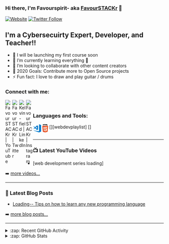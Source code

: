 ### Hi there, I'm Favourspirit- aka [FavourSTACKr][website] 👋

[![Website](https://img.shields.io/website?label=FavourSTACKr.com&style=for-the-badge&url=https%3A%2F%2FFavourSTACKr.com)](https://FavourSTACKr.com)
[![Twitter Follow](https://img.shields.io/twitter/follow/FavourSTACKr?color=1DA1F2&logo=twitter&style=for-the-badge)](https://twitter.com/intent/follow?original_referer=https%3A%2F%2Fgithub.com%2FFavourSTACKr&screen_name=FavourSTACKr)

## I'm a Cybersecuirty Expert, Developer, and Teacher!!

- 🔭 I will be launching my first course soon
- 🌱 I’m currently learning everything 🤣
- 👯 I’m looking to collaborate with other content creators
- 🥅 2020 Goals: Contribute more to Open Source projects
- ⚡ Fun fact: I love to draw and play guitar / drums


### Connect with me:
[<img align="left" alt="FavourSTACKr | YouTube" width="22px" src="https://cdn.jsdelivr.net/npm/simple-icons@v3/icons/youtube.svg" />][youtube]
[<img align="left" alt="FavourSTACKr | Twitter" width="22px" src="https://cdn.jsdelivr.net/npm/simple-icons@v3/icons/twitter.svg" />][twitter]
[<img align="left" alt="Kelvin-field | LinkedIn" width="22px" src="https://cdn.jsdelivr.net/npm/simple-icons@v3/icons/linkedin.svg" />][linkedin]
[<img align="left" alt="FavourSTACKr | Instagram" width="22px" src="https://cdn.jsdelivr.net/npm/simple-icons@v3/icons/instagram.svg" />][instagram]

<br />

### Languages and Tools:

[<img align="left" alt="Visual Studio Code" width="26px" src="https://raw.githubusercontent.com/github/explore/80688e429a7d4ef2fca1e82350fe8e3517d3494d/topics/visual-studio-code/visual-studio-code.png" />][webdevplaylist]
[<img align="left" alt="HTML5" width="26px" src="https://raw.githubusercontent.com/github/explore/80688e429a7d4ef2fca1e82350fe8e3517d3494d/topics/html/html.png" />]
<br />
<br />

---

### 📺 Latest YouTube Videos

<!-- YOUTUBE:START -->
- [web development series loading]
<!-- YOUTUBE:END -->

➡️ [more videos...](https://youtube.com/FavourSTACKr)

---

### 📕 Latest Blog Posts

<!-- BLOG-POST-LIST:START -->
- [Loading-- Tips on how to learn any new programming language](https://dev.to/FavourSTACKr/)

<!-- BLOG-POST-LIST:END -->

➡️ [more blog posts...](https://FavourSTACKr.com)

---

<details>
  <summary>:zap: Recent GitHub Activity</summary>
  
<!--START_SECTION:activity-->
1. ❗️ Closed issue [#8](https://github.com/FavourSTACKr/free-developer-resources/issues/8) in [FavourSTACKr/free-developer-resources](https://github.com/FavourSTACKr/free-developer-resources)
2. 🗣 Commented on [#8](https://github.com/FavourSTACKr/free-developer-resources/issues/8) in [FavourSTACKr/free-developer-resources](https://github.com/FavourSTACKr/free-developer-resources)
3. 🗣 Commented on [#7](https://github.com/FavourSTACKr/free-developer-resources/issues/7) in [FavourSTACKr/free-developer-resources](https://github.com/FavourSTACKr/free-developer-resources)
4. 🎉 Merged PR [#7](https://github.com/FavourSTACKr/free-developer-resources/pull/7) in [FavourSTACKr/free-developer-resources](https://github.com/FavourSTACKr/free-developer-resources)
5. 🗣 Commented on [#3](https://github.com/FavourSTACKr/FavourSTACKr-vscode-theme/issues/3) in [FavourSTACKr/FavourSTACKr-vscode-theme](https://github.com/FavourSTACKr/FavourSTACKr-vscode-theme)
<!--END_SECTION:activity-->

</details>

<details>
  <summary>:zap: GitHub Stats</summary>

  <img align="left" alt="FavourSTACKr's GitHub Stats" src="https://github-readme-stats.FavourSTACKr.vercel.app/api?username=FavourSTACKr&show_icons=true&hide_border=true" />

</details>

[website]: https://FavourSTACK.com
[twitter]: https://twitter.com/FavourSTACKr
[youtube]: https://youtube.com/FavourStackr
[instagram]: https://instagram.com/FavourSTACKr
[linkedin]: https://linkedin.com/in/kelvin-field


